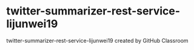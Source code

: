 # twitter-summarizer-rest-service-lijunwei19
twitter-summarizer-rest-service-lijunwei19 created by GitHub Classroom
